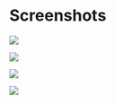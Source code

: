 # Screenshots

![](allure_report_screenshot/Screenshot(45).png)

![](allure_report_screenshot/Screenshot(46).png)

![](allure_report_screenshot/Screenshot(47).png)

![](allure_report_screenshot/Screenshot(48).png)

